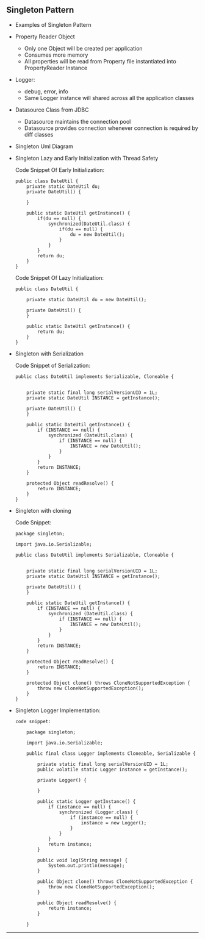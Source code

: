 ## Singleton Pattern

-	Examples of Singleton Pattern
-	Property Reader Object
	-	Only one Object will be created per application
	-	Consumes more memory
	-	All properties will be read from Property file instantiated into PropertyReader Instance
	
-	Logger:
	-	debug, error, info
	-	Same Logger instance will shared across all the application classes
	
-	Datasource Class from JDBC
	-	Datasource maintains the connection pool 
	-	Datasource provides connection whenever connection is required by diff classes 
	
	
-	Singleton Uml Diagram

	
-	Singleton Lazy and Early Initialization with Thread Safety
		
	Code Snippet Of Early Initialization:
	
		public class DateUtil {
			private static DateUtil du;
			private DateUtil() {
				
			}
			
			public static DateUtil getInstance() {
				if(du == null) {
					synchronized(DateUtil.class) {
						if(du == null) {
							du = new DateUtil();
						}
					}
				}
				return du;
			}
		}


	Code Snippet Of Lazy Initialization:

		public class DateUtil {

			private static DateUtil du = new DateUtil();

			private DateUtil() {
			}

			public static DateUtil getInstance() {
				return du;
			}
		}
	
	

-	Singleton with Serialization
	
	Code Snippet of Serialization:
	
		public class DateUtil implements Serializable, Cloneable {

			
			private static final long serialVersionUID = 1L;
			private static DateUtil INSTANCE = getInstance();

			private DateUtil() {
			}

			public static DateUtil getInstance() {
				if (INSTANCE == null) {
					synchronized (DateUtil.class) {
						if (INSTANCE == null) {
							INSTANCE = new DateUtil();
						}
					}
				}
				return INSTANCE;
			}

			protected Object readResolve() {
				return INSTANCE;
			}
		}
		
-	Singleton with cloning
	
	
	Code Snippet:
	
		package singleton;

		import java.io.Serializable;

		public class DateUtil implements Serializable, Cloneable {

		
			private static final long serialVersionUID = 1L;
			private static DateUtil INSTANCE = getInstance();

			private DateUtil() {
			}

			public static DateUtil getInstance() {
				if (INSTANCE == null) {
					synchronized (DateUtil.class) {
						if (INSTANCE == null) {
							INSTANCE = new DateUtil();
						}
					}
				}
				return INSTANCE;
			}

			protected Object readResolve() {
				return INSTANCE;
			}

			protected Object clone() throws CloneNotSupportedException {
				throw new CloneNotSupportedException();
			}
		}
		
-	Singleton Logger Implementation:

		code snippet:
		
			package singleton;

			import java.io.Serializable;

			public final class Logger implements Cloneable, Serializable {

				private static final long serialVersionUID = 1L;
				public volatile static Logger instance = getInstance();

				private Logger() {

				}

				public static Logger getInstance() {
					if (instance == null) {
						synchronized (Logger.class) {
							if (instance == null) {
								instance = new Logger();
							}
						}
					}
					return instance;
				}

				public void log(String message) {
					System.out.println(message);
				}

				public Object clone() throws CloneNotSupportedException {
					throw new CloneNotSupportedException();
				}
				
				public Object readResolve() {
					return instance;
				}
				
			}

----------------------------------------------------------------
